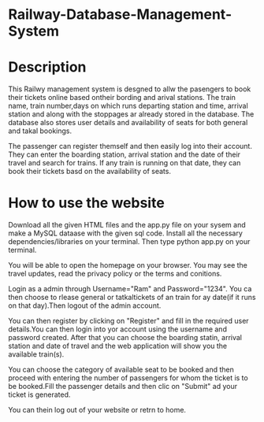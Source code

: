 # Railway-Database-Management-System
# Description
This Railwy management system is desgned to allw the pasengers to book their tickets online based ontheir bording and arival stations. The train name, train number,days on which runs departing station and time, arrival station and along with the stoppages ar already stored in the database. The database also stores user details and availability of seats for both general and takal bookings.

The passenger can register themself and then easily log into their account. They can enter the boarding station, arrival station and the date of their travel and search for trains. If any train is running on that date, they can book their tickets basd on the availability of seats.
# How to use the website
Download all the given HTML files and the app.py file on your sysem and make a MySQL dataase with the given sql code. Install all the necessary dependencies/libraries on your terminal. Then type python app.py on your terminal.

You will be able to open the homepage on your browser. You may see the travel updates, read the privacy policy or the terms and conitions.

Login as a admin through Username="Ram" and Password="1234". You ca then choose to rlease general or tatkaltickets of an train for ay date(if it runs on that day).Then logout of the admin account.

You can then register by clicking on "Register" and fill in the required user details.You can then login into yor account using the username and password created. After that you can choose the boarding statin, arrival station and date of travel and the web application will show you the available train(s).

You can choose the category of available seat to be booked and then proceed with entering the number of passengers for whom the ticket is to be booked.Fill the passenger details and then clic on "Submit" ad your ticket is generated.

You can thein log out of your website or retrn to home.
